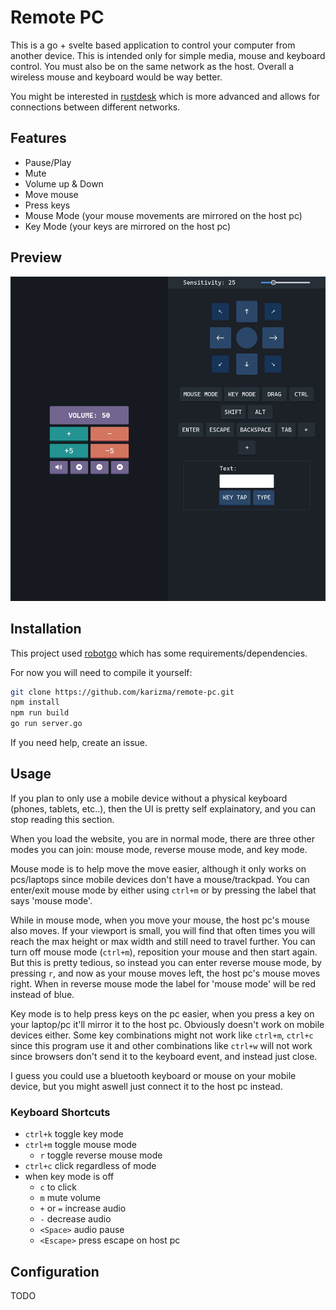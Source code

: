 # Remote PC

This is a go + svelte based application to control your computer from another
device. This is intended only for simple media, mouse and keyboard control.
You must also be on the same network as the host. Overall a wireless mouse and keyboard would be way better.

You might be interested in [rustdesk](https://github.com/rustdesk/rustdesk) which
is more advanced and allows for connections between different networks.

## Features

<!-- prettier-ignore -->
- Pause/Play
- Mute
- Volume up & Down
- Move mouse
- Press keys
- Mouse Mode (your mouse movements are mirrored on the host pc)
- Key Mode (your keys are mirrored on the host pc)

## Preview

![Medium screen size preview](assets/medium-ss.png)

## Installation

This project used [robotgo](https://github.com/go-vgo/robotgo) which has some requirements/dependencies.

For now you will need to compile it yourself:

```bash
git clone https://github.com/karizma/remote-pc.git
npm install
npm run build
go run server.go
```

If you need help, create an issue.

## Usage

If you plan to only use a mobile device without a physical keyboard (phones, tablets, etc..),
then the UI is pretty self explainatory, and you can stop reading this section.

When you load the website, you are in normal mode, there are three other modes you
can join: mouse mode, reverse mouse mode, and key mode.

Mouse mode is to help move the move easier, although it only works on pcs/laptops
since mobile devices don't have a mouse/trackpad. You can enter/exit mouse mode
by either using `ctrl+m` or by pressing the label that says 'mouse mode'.

While in mouse mode, when you move your mouse, the host pc's mouse also moves.
If your viewport is small, you will find that often times you will reach the max height
or max width and still need to travel further. You can turn off mouse mode (`ctrl+m`),
reposition your mouse and then start again. But this is pretty tedious, so instead
you can enter reverse mouse mode, by pressing `r`, and now as your mouse moves
left, the host pc's mouse moves right. When in reverse mouse mode the label for
'mouse mode' will be red instead of blue.

Key mode is to help press keys on the pc easier, when you press a key on your
laptop/pc it'll mirror it to the host pc. Obviously doesn't work on mobile devices either.
Some key combinations might not work like `ctrl+m`, `ctrl+c` since this program use it
and other combinations like `ctrl+w` will not work since browsers don't send it to the
keyboard event, and instead just close.

I guess you could use a bluetooth keyboard or mouse on your mobile device, but
you might aswell just connect it to the host pc instead.

### Keyboard Shortcuts

<!-- prettier-ignore -->
- `ctrl+k` toggle key mode
- `ctrl+m` toggle mouse mode
  - `r` toggle reverse mouse mode 
- `ctrl+c` click regardless of mode
- when key mode is off
  - `c` to click 
  - `m` mute volume
  - `+` or `=` increase audio
  - `-` decrease audio
  - `<Space>` audio pause
  - `<Escape>` press escape on host pc

## Configuration

TODO
